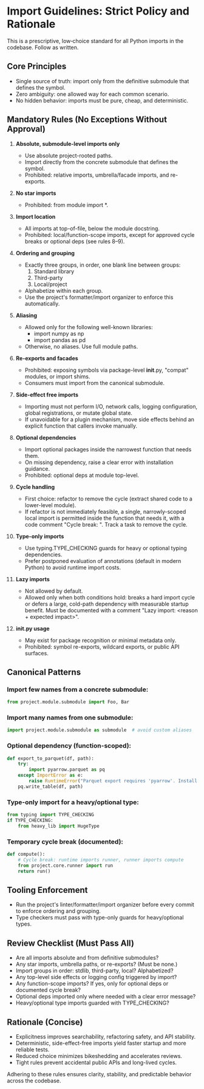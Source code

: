 # Import Guidelines: Strict Policy and Rationale

This is a prescriptive, low‑choice standard for all Python imports in the codebase. Follow as written.

## Core Principles
- Single source of truth: import only from the definitive submodule that defines the symbol.
- Zero ambiguity: one allowed way for each common scenario.
- No hidden behavior: imports must be pure, cheap, and deterministic.

## Mandatory Rules (No Exceptions Without Approval)

1. **Absolute, submodule-level imports only**
   - Use absolute project-rooted paths.
   - Import directly from the concrete submodule that defines the symbol.
   - Prohibited: relative imports, umbrella/facade imports, and re-exports.

2. **No star imports**
   - Prohibited: from module import *.

3. **Import location**
   - All imports at top-of-file, below the module docstring.
   - Prohibited: local/function-scope imports, except for approved cycle breaks or optional deps (see rules 8–9).

4. **Ordering and grouping**
   - Exactly three groups, in order, one blank line between groups:
     1) Standard library
     2) Third-party
     3) Local/project
   - Alphabetize within each group.
   - Use the project's formatter/import organizer to enforce this automatically.

5. **Aliasing**
   - Allowed only for the following well-known libraries:
     - import numpy as np
     - import pandas as pd
   - Otherwise, no aliases. Use full module paths.

6. **Re-exports and facades**
   - Prohibited: exposing symbols via package-level __init__.py, "compat" modules, or import shims.
   - Consumers must import from the canonical submodule.

7. **Side-effect free imports**
   - Importing must not perform I/O, network calls, logging configuration, global registrations, or mutate global state.
   - If unavoidable for a plugin mechanism, move side effects behind an explicit function that callers invoke manually.

8. **Optional dependencies**
   - Import optional packages inside the narrowest function that needs them.
   - On missing dependency, raise a clear error with installation guidance.
   - Prohibited: optional deps at module top-level.

9. **Cycle handling**
   - First choice: refactor to remove the cycle (extract shared code to a lower-level module).
   - If refactor is not immediately feasible, a single, narrowly-scoped local import is permitted inside the function that needs it, with a code comment "Cycle break: <short rationale>". Track a task to remove the cycle.

10. **Type-only imports**
    - Use typing.TYPE_CHECKING guards for heavy or optional typing dependencies.
    - Prefer postponed evaluation of annotations (default in modern Python) to avoid runtime import costs.

11. **Lazy imports**
    - Not allowed by default.
    - Allowed only when both conditions hold: breaks a hard import cycle or defers a large, cold-path dependency with measurable startup benefit. Must be documented with a comment "Lazy import: <reason + expected impact>".

12. **__init__.py usage**
    - May exist for package recognition or minimal metadata only.
    - Prohibited: symbol re-exports, wildcard exports, or public API surfaces.

## Canonical Patterns

### Import few names from a concrete submodule:
```python
from project.module.submodule import Foo, Bar
```

### Import many names from one submodule:
```python
import project.module.submodule as submodule  # avoid custom aliases
```

### Optional dependency (function-scoped):
```python
def export_to_parquet(df, path):
    try:
        import pyarrow.parquet as pq
    except ImportError as e:
        raise RuntimeError("Parquet export requires 'pyarrow'. Install it to use this feature.") from e
    pq.write_table(df, path)
```

### Type-only import for a heavy/optional type:
```python
from typing import TYPE_CHECKING
if TYPE_CHECKING:
    from heavy_lib import HugeType
```

### Temporary cycle break (documented):
```python
def compute():
    # Cycle break: runtime imports runner, runner imports compute
    from project.core.runner import run
    return run()
```

## Tooling Enforcement

- Run the project's linter/formatter/import organizer before every commit to enforce ordering and grouping.
- Type checkers must pass with type-only guards for heavy/optional types.

## Review Checklist (Must Pass All)

- Are all imports absolute and from definitive submodules?
- Any star imports, umbrella paths, or re-exports? (Must be none.)
- Import groups in order: stdlib, third-party, local? Alphabetized?
- Any top-level side effects or logging config triggered by import?
- Any function-scope imports? If yes, only for optional deps or documented cycle break?
- Optional deps imported only where needed with a clear error message?
- Heavy/optional type imports guarded with TYPE_CHECKING?

## Rationale (Concise)

- Explicitness improves searchability, refactoring safety, and API stability.
- Deterministic, side-effect-free imports yield faster startup and more reliable tests.
- Reduced choice minimizes bikeshedding and accelerates reviews.
- Tight rules prevent accidental public APIs and long-lived cycles.

Adhering to these rules ensures clarity, stability, and predictable behavior across the codebase.